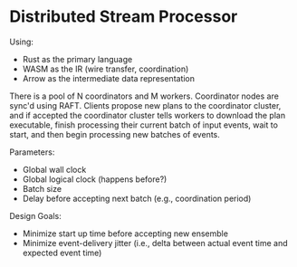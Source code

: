 # Distributed Stream Processor

Using:
- Rust as the primary language
- WASM as the IR (wire transfer, coordination)
- Arrow as the intermediate data representation

There is a pool of N coordinators and M workers. Coordinator nodes are sync'd using RAFT. Clients
propose new plans to the coordinator cluster, and if accepted the coordinator cluster tells workers
to download the plan executable, finish processing their current batch of input events, wait to 
start, and then begin processing new batches of events. 


Parameters:
- Global wall clock 
- Global logical clock (happens before?)
- Batch size
- Delay before accepting next batch (e.g., coordination period)

Design Goals:
- Minimize start up time before accepting new ensemble
- Minimize event-delivery jitter (i.e., delta between actual event time and expected event time)
